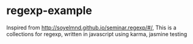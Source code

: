# regexp-example
Inspired from http://soyelmnd.github.io/seminar.regexp/#/, This is a collections for regexp, written in javascript using karma, jasmine testing
